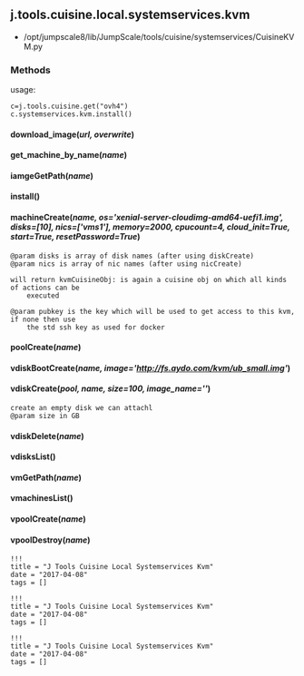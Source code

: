 <!-- toc -->
## j.tools.cuisine.local.systemservices.kvm

- /opt/jumpscale8/lib/JumpScale/tools/cuisine/systemservices/CuisineKVM.py

### Methods

usage:

```
c=j.tools.cuisine.get("ovh4")
c.systemservices.kvm.install()
```

#### download_image(*url, overwrite*) 

#### get_machine_by_name(*name*) 

#### iamgeGetPath(*name*) 

#### install() 

#### machineCreate(*name, os='xenial-server-cloudimg-amd64-uefi1.img', disks=[10], nics=['vms1'], memory=2000, cpucount=4, cloud_init=True, start=True, resetPassword=True*) 

```
@param disks is array of disk names (after using diskCreate)
@param nics is array of nic names (after using nicCreate)

will return kvmCuisineObj: is again a cuisine obj on which all kinds of actions can be
    executed

@param pubkey is the key which will be used to get access to this kvm, if none then use
    the std ssh key as used for docker

```

#### poolCreate(*name*) 

#### vdiskBootCreate(*name, image='http://fs.aydo.com/kvm/ub_small.img'*) 

#### vdiskCreate(*pool, name, size=100, image_name=''*) 

```
create an empty disk we can attachl
@param size in GB

```

#### vdiskDelete(*name*) 

#### vdisksList() 

#### vmGetPath(*name*) 

#### vmachinesList() 

#### vpoolCreate(*name*) 

#### vpoolDestroy(*name*) 


```
!!!
title = "J Tools Cuisine Local Systemservices Kvm"
date = "2017-04-08"
tags = []
```

```
!!!
title = "J Tools Cuisine Local Systemservices Kvm"
date = "2017-04-08"
tags = []
```

```
!!!
title = "J Tools Cuisine Local Systemservices Kvm"
date = "2017-04-08"
tags = []
```
